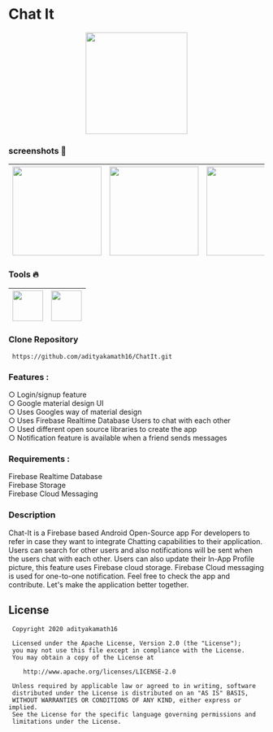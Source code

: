 # Chat It
<p align="center">
<img  height="200" src="https://firebasestorage.googleapis.com/v0/b/github--images.appspot.com/o/ChatIt%2Fchatitlogo.png?alt=media&token=29d30346-147b-4172-808a-dee9fac69276"></img>
</p>

### screenshots :rocket:
|<img src="https://firebasestorage.googleapis.com/v0/b/github--images.appspot.com/o/ChatIt%2FchatUI.jpg?alt=media&token=0bea91db-acae-4493-bad9-69ed95231d48" width=175> | <img src="https://firebasestorage.googleapis.com/v0/b/github--images.appspot.com/o/ChatIt%2FKeep%20track%20of%20your%20Chats.jpg?alt=media&token=b69a8d75-36f1-4607-9237-d8579cae822b" width=175>|  <img src="https://firebasestorage.googleapis.com/v0/b/github--images.appspot.com/o/ChatIt%2Fsearch.jpg?alt=media&token=9cbab7ec-709d-4e99-b3f6-412b11243a98" width=175> |<img src="https://firebasestorage.googleapis.com/v0/b/github--images.appspot.com/o/ChatIt%2Fmaterial%20design.jpg?alt=media&token=4e5583fb-5720-466f-8897-7efa8900f48b" width=175> | <img src="https://firebasestorage.googleapis.com/v0/b/github--images.appspot.com/o/ChatIt%2Fgoogle%20material%20design.jpg?alt=media&token=a64e3f5c-81a5-40c2-adaa-ee68f09d04b7" width=175>|  <img src="https://firebasestorage.googleapis.com/v0/b/github--images.appspot.com/o/ChatIt%2FBOTTOM%20NAVIGATION.jpg?alt=media&token=66822a1a-f569-4e8a-89eb-f2b894a2dc20" width=175>|
|:---:|:---:|:---:|:---:|:---:|:---:|

### Tools :fire:
|<img src="https://firebasestorage.googleapis.com/v0/b/github--images.appspot.com/o/Github%20images%2F1200px-Android_Studio_icon.svg.png?alt=media&token=c696a2c6-181d-4ef2-b235-a200306833ca" width=60> | <img src="https://firebasestorage.googleapis.com/v0/b/github--images.appspot.com/o/Github%20images%2Ffirebase.png?alt=media&token=b31bf89b-27a9-4192-9c7f-ae8eedb56554 " width=60> | 
|:---:|:---:|

 ### Clone Repository
 ```
  https://github.com/adityakamath16/ChatIt.git
 ```

<p><h3>Features : </h3></p>
○ Login/signup feature<br>
○ Google material design UI<br>
○ Uses Googles way of material design<br>
○ Uses Firebase Realtime Database Users to chat with each other<br>
○ Used different open source libraries to create the app<br>
○ Notification feature is available when a friend sends messages<br>

<p><h3>Requirements : </h3></p>
Firebase Realtime Database<br>
Firebase Storage<br>
Firebase Cloud Messaging<br>


### Description
<p>Chat-It is a Firebase based Android Open-Source app For developers to refer in case they want to integrate Chatting capabilities to their application. Users can search for other users and also notifications will be sent when the users chat with each other. Users can also update their In-App Profile picture, this feature uses Firebase cloud storage. Firebase Cloud messaging is used for one-to-one notification. Feel free to check the app and contribute. Let's make the application better together.</p>

License
 -------
 
     Copyright 2020 adityakamath16
 
     Licensed under the Apache License, Version 2.0 (the "License");
     you may not use this file except in compliance with the License.
     You may obtain a copy of the License at
 
        http://www.apache.org/licenses/LICENSE-2.0
 
     Unless required by applicable law or agreed to in writing, software
     distributed under the License is distributed on an "AS IS" BASIS,
     WITHOUT WARRANTIES OR CONDITIONS OF ANY KIND, either express or implied.
     See the License for the specific language governing permissions and
     limitations under the License.
